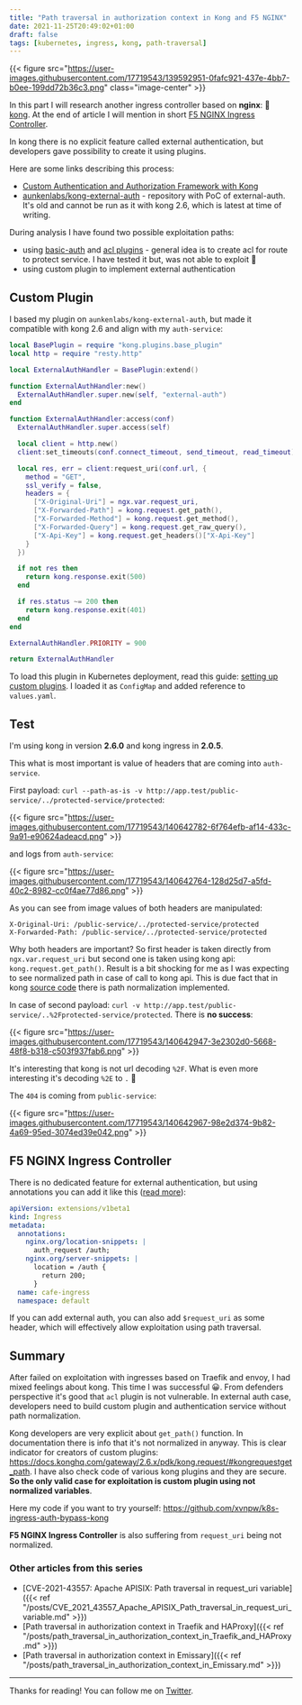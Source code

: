 ```yaml
---
title: "Path traversal in authorization context in Kong and F5 NGINX"
date: 2021-11-25T20:49:02+01:00
draft: false
tags: [kubernetes, ingress, kong, path-traversal]
---
```


{{< figure src="https://user-images.githubusercontent.com/17719543/139592951-0fafc921-437e-4bb7-b0ee-199dd72b36c3.png" class="image-center" >}}

In this part I will research another ingress controller based on **nginx**: 🦍 [kong](https://konghq.com/solutions/kubernetes-ingress/). At the end of article I will mention in short [F5 NGINX Ingress Controller](https://www.nginx.com/products/nginx-ingress-controller).

In kong there is no explicit feature called external authentication, but developers gave possibility to create it using plugins.

Here are some links describing this process:
* [Custom Authentication and Authorization Framework with Kong](https://konghq.com/blog/custom-authentication-and-authorization-framework-with-kong/)
* [aunkenlabs/kong-external-auth](https://github.com/aunkenlabs/kong-external-auth) - repository with PoC of external-auth. It's old and cannot be run as it with kong 2.6, which is latest at time of writing.

During analysis I have found two possible exploitation paths:
* using [basic-auth](https://docs.konghq.com/hub/kong-inc/basic-auth/) and [acl plugins](https://docs.konghq.com/hub/kong-inc/acl/) - general idea is to create acl for route to protect service. I have tested it but, was not able to exploit 🙁
* using custom plugin to implement external authentication

## Custom Plugin

I based my plugin on `aunkenlabs/kong-external-auth`, but made it compatible with kong 2.6 and align with my `auth-service`:

```lua
local BasePlugin = require "kong.plugins.base_plugin"
local http = require "resty.http"

local ExternalAuthHandler = BasePlugin:extend()

function ExternalAuthHandler:new()
  ExternalAuthHandler.super.new(self, "external-auth")
end

function ExternalAuthHandler:access(conf)
  ExternalAuthHandler.super.access(self)

  local client = http.new()
  client:set_timeouts(conf.connect_timeout, send_timeout, read_timeout)

  local res, err = client:request_uri(conf.url, {
    method = "GET",
    ssl_verify = false,
    headers = {
      ["X-Original-Uri"] = ngx.var.request_uri,
      ["X-Forwarded-Path"] = kong.request.get_path(),
      ["X-Forwarded-Method"] = kong.request.get_method(),
      ["X-Forwarded-Query"] = kong.request.get_raw_query(),
      ["X-Api-Key"] = kong.request.get_headers()["X-Api-Key"]
    }
  })

  if not res then
    return kong.response.exit(500)
  end

  if res.status ~= 200 then
    return kong.response.exit(401)
  end
end

ExternalAuthHandler.PRIORITY = 900

return ExternalAuthHandler
```

To load this plugin in Kubernetes deployment, read this guide: [setting up custom plugins](https://docs.konghq.com/kubernetes-ingress-controller/2.0.x/guides/setting-up-custom-plugins/). I loaded it as `ConfigMap` and added reference to `values.yaml`.

## Test

I'm using kong in version **2.6.0** and kong ingress in **2.0.5**.

This what is most important is value of headers that are coming into `auth-service`. 

First payload: `curl --path-as-is -v http://app.test/public-service/../protected-service/protected`:

{{< figure src="https://user-images.githubusercontent.com/17719543/140642782-6f764efb-af14-433c-9a91-e90624adeacd.png" >}}

and logs from `auth-service`:

{{< figure src="https://user-images.githubusercontent.com/17719543/140642764-128d25d7-a5fd-40c2-8982-cc0f4ae77d86.png" >}}

As you can see from image values of both headers are manipulated:
```
X-Original-Uri: /public-service/../protected-service/protected
X-Forwarded-Path: /public-service/../protected-service/protected
```

Why both headers are important? So first header is taken directly from `ngx.var.request_uri` but second one is taken using kong api: `kong.request.get_path()`. Result is a bit shocking for me as I was expecting to see normalized path in case of call to kong api. This is due fact that in kong [source code](https://github.com/Kong/kong/blob/f27c5868fc48bec1cc9e740bd1d1cf65793c473d/kong/tools/uri.lua#L60) there is path normalization implemented.

In case of second payload: `curl -v http://app.test/public-service/..%2Fprotected-service/protected`. There is **no success**:

{{< figure src="https://user-images.githubusercontent.com/17719543/140642947-3e2302d0-5668-48f8-b318-c503f937fab6.png" >}}

It's interesting that kong is not url decoding `%2F`. What is even more interesting it's decoding `%2E` to `.` 🤔

The `404` is coming from `public-service`:

{{< figure src="https://user-images.githubusercontent.com/17719543/140642967-98e2d374-9b82-4a69-95ed-3074ed39e042.png" >}}

## F5 NGINX Ingress Controller

There is no dedicated feature for external authentication, but using annotations you can add it like this ([read more](https://github.com/nginxinc/kubernetes-ingress/issues/873)):

```yaml
apiVersion: extensions/v1beta1
kind: Ingress
metadata:
  annotations:
    nginx.org/location-snippets: |
      auth_request /auth;
    nginx.org/server-snippets: |
      location = /auth {
        return 200;
      }
  name: cafe-ingress
  namespace: default
```

If you can add external auth, you can also add `$request_uri` as some header, which will effectively allow exploitation using path traversal.

## Summary

After failed on exploitation with ingresses based on Traefik and envoy, I had mixed feelings about kong. This time I was successful 😀. From defenders perspective it's good that `acl` plugin is not vulnerable. In external auth case, developers need to build custom plugin and authentication service without path normalization. 

Kong developers are very explicit about `get_path()` function. In documentation there is info that it's not normalized in anyway. This is clear indicator for creators of custom plugins: https://docs.konghq.com/gateway/2.6.x/pdk/kong.request/#kongrequestget_path. I have also check code of various kong plugins and they are secure. **So the only valid case for exploitation is custom plugin using not normalized variables**.

Here my code if you want to try yourself: https://github.com/xvnpw/k8s-ingress-auth-bypass-kong

**F5 NGINX Ingress Controller** is also suffering from `request_uri` being not normalized.

### Other articles from this series

* [CVE-2021-43557: Apache APISIX: Path traversal in request_uri variable]({{< ref "/posts/CVE_2021_43557_Apache_APISIX_Path_traversal_in_request_uri_variable.md" >}})
* [Path traversal in authorization context in Traefik and HAProxy]({{< ref "/posts/path_traversal_in_authorization_context_in_Traefik_and_HAProxy.md" >}})
* [Path traversal in authorization context in Emissary]({{< ref "/posts/path_traversal_in_authorization_context_in_Emissary.md" >}})

---

Thanks for reading! You can follow me on [Twitter](https://twitter.com/xvnpw).